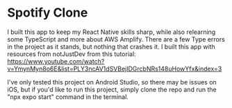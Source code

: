 # Spotify Clone

I built this app to keep my React Native skills sharp, while also relearning some TypeScript and more about AWS Amplify. There are a few Type errors in the project as it stands,
but nothing that crashes it. I built this app with resources from notJustDev from this tutorial: https://www.youtube.com/watch?v=YmynMyn8o6E&list=PLY3ncAV1dSVBejIDGrcbNRs148uHowYfx&index=3

I've only tested this project on Android Studio, so there may be issues on iOS, but if you'd like to run this project, simply clone the repo and run the "npx expo start" command in the terminal.
